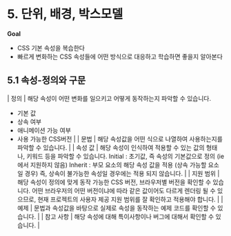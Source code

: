 # 5. 단위, 배경, 박스모델
**Goal**
* CSS 기본 속성을 복습한다
* 빠르게 변화하는 CSS 속성들에 어떤 방식으로 대응하고 학습하면 좋을지 알아본다

## 5.1 속성-정의와 구문
| 정의      | 해당 속성이 어떤 변화를 일으키고 어떻게 동작하는지 파악할 수 있습니다.
* 기본 값
* 상속 여부
* 애니메이션 가능 여부
* 사용 가능한 CSS버전                                                                                                                                               |
| 문법      | 해당 속성값을 어떤 식으로 나열하여 사용하는지를 파악할 수 있습니다.                                                                                                                                                                                                             |
| 속성 값   | 해당 속성이 인식하여 적용할 수 있는 값의 형태나, 키워드 등을 파악할 수 있습니다. Initial : 초기값, 즉 속성의 기본값으로 정의 (ie에서 지원하지 않음) Inherit : 부모 요소의 해당 속성 값을 적용 (상속 가능할 요소일 경우) 즉, 상속이 불가능한 속성일 경우에는 적용 되지 않습니다. |
| 지원 범위 | 해당 속성이 정의에 맞게 동작 가능한 CSS 버전, 브라우저별 버전을 확인할 수 있습니다. 어떤 브라우저의 어떤 버전이냐에 따라 같은 값이어도 다르게 렌더링 될 수 있으므로, 현재 프로젝트의 사용자 제공 지원 범위를 잘 확인하고 적용해야 합니다.                                       |
| 예제      | 문법과 속성값을 바탕으로 실제로 속성을 동작하는 예제 코드를 확인할 수 있습니다.                                                                                                                                                                                                 |
| 참고 사항 | 해당 속성에 대해 특이사항이나 버그에 대해서 확인할 수 있습니다.                                                                                                                                                                                                                 |